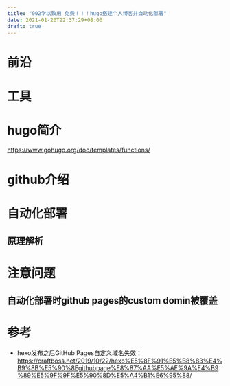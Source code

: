 ```yaml
---
title: "002学以致用 免费！！！hugo搭建个人博客并自动化部署"
date: 2021-01-20T22:37:29+08:00
draft: true
---
```



# 前沿



# 工具



# hugo简介

https://www.gohugo.org/doc/templates/functions/

# github介绍




# 自动化部署
## 原理解析



# 注意问题

## 自动化部署时github pages的custom domin被覆盖



# 参考
- hexo发布之后GitHub Pages自定义域名失效：https://craftboss.net/2019/10/22/hexo%E5%8F%91%E5%B8%83%E4%B9%8B%E5%90%8Egithubpage%E8%87%AA%E5%AE%9A%E4%B9%89%E5%9F%9F%E5%90%8D%E5%A4%B1%E6%95%88/